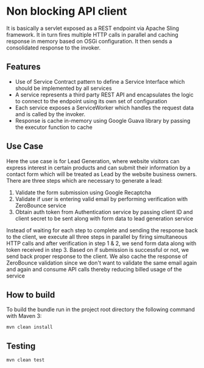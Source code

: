 # Non blocking API client

It is basically a servlet exposed as a REST endpoint via Apache Sling framework. It in turn fires multiple HTTP calls in parallel
and caching response in memory based on OSGi configuration. It then sends a consolidated response to the invoker.

## Features
* Use of Service Contract pattern to define a Service Interface which should be implemented by all services
* A service represents a third party REST API and encapsulates the logic to connect to the endpoint using its own set of configuration
* Each service exposes a ServiceWorker which handles the request data and is called by the invoker.
* Response is cache in-memory using Google Guava library by passing the executor function to cache

## Use Case
Here the use case is for Lead Generation, where website visitors can express interest in certain products and can submit their information
by a contact form which will be treated as Lead by the website business owners. 
There are three steps which are necessary to generate a lead:
1. Validate the form submission using Google Recaptcha
2. Validate if user is entering valid email by performing verification with ZeroBounce service
3. Obtain auth token from Authentication service by passing client ID and client secret to be sent along with form data to 
   lead generation service
  
Instead of waiting for each step to complete and sending the response back to the client, we execute all three steps in parallel
by firing simultaneous HTTP calls and after verification in step 1 & 2, we send form data along with token received in step 3. 
Based on if submission is successful or not, we send back proper response to the client.
We also cache the response of ZeroBounce validation since we don't want to validate the same email again and again and consume
API calls thereby reducing billed usage of the service


## How to build

To build the bundle run in the project root directory the following command with Maven 3:

    mvn clean install


## Testing

    mvn clean test
